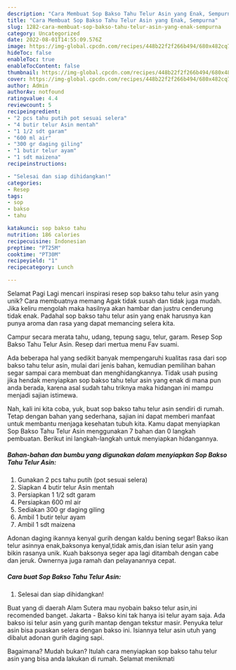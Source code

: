 ```yaml
---
description: "Cara Membuat Sop Bakso Tahu Telur Asin yang Enak, Sempurna"
title: "Cara Membuat Sop Bakso Tahu Telur Asin yang Enak, Sempurna"
slug: 1282-cara-membuat-sop-bakso-tahu-telur-asin-yang-enak-sempurna
category: Uncategorized
date: 2022-08-01T14:55:09.576Z
image: https://img-global.cpcdn.com/recipes/448b22f2f266b494/680x482cq70/sop-bakso-tahu-telur-asin-foto-resep-utama.jpg
hideToc: false
enableToc: true
enableTocContent: false
thumbnail: https://img-global.cpcdn.com/recipes/448b22f2f266b494/680x482cq70/sop-bakso-tahu-telur-asin-foto-resep-utama.jpg
cover: https://img-global.cpcdn.com/recipes/448b22f2f266b494/680x482cq70/sop-bakso-tahu-telur-asin-foto-resep-utama.jpg
author: Admin
authorAv: notfound
ratingvalue: 4.4
reviewcount: 5
recipeingredient:
- "2 pcs tahu putih pot sesuai selera"
- "4 butir telur Asin mentah"
- "1 1/2 sdt garam"
- "600 ml air"
- "300 gr daging giling"
- "1 butir telur ayam"
- "1 sdt maizena"
recipeinstructions:

- "Selesai dan siap dihidangkan!"
categories:
- Resep
tags:
- sop
- bakso
- tahu

katakunci: sop bakso tahu 
nutrition: 186 calories
recipecuisine: Indonesian
preptime: "PT25M"
cooktime: "PT30M"
recipeyield: "1"
recipecategory: Lunch

---
```



Selamat Pagi Lagi mencari inspirasi resep sop bakso tahu telur asin yang unik? Cara membuatnya memang Agak tidak susah dan tidak juga mudah. Jika keliru mengolah maka hasilnya akan hambar dan justru cenderung tidak enak. Padahal sop bakso tahu telur asin yang enak harusnya kan punya aroma dan rasa yang dapat memancing selera kita.


Campur secara merata tahu, udang, tepung sagu, telur, garam. Resep Sop Bakso Tahu Telur Asin. Resep dari mertua menu Fav suami.

Ada beberapa hal yang sedikit banyak mempengaruhi kualitas rasa dari sop bakso tahu telur asin, mulai dari jenis bahan, kemudian pemilihan bahan segar sampai cara membuat dan menghidangkannya. Tidak usah pusing jika hendak menyiapkan sop bakso tahu telur asin yang enak di mana pun anda berada, karena asal sudah tahu triknya maka hidangan ini mampu menjadi sajian istimewa.


Nah, kali ini kita coba, yuk, buat sop bakso tahu telur asin sendiri di rumah. Tetap dengan bahan yang sederhana, sajian ini dapat memberi manfaat untuk membantu menjaga kesehatan tubuh kita. Kamu dapat menyiapkan Sop Bakso Tahu Telur Asin menggunakan 7 bahan dan 0 langkah pembuatan. Berikut ini langkah-langkah untuk menyiapkan hidangannya.

<!--inarticleads1-->

##### Bahan-bahan dan bumbu yang digunakan dalam menyiapkan Sop Bakso Tahu Telur Asin:

1. Gunakan 2 pcs tahu putih (pot sesuai selera)
1. Siapkan 4 butir telur Asin mentah
1. Persiapkan 1 1/2 sdt garam
1. Persiapkan 600 ml air
1. Sediakan 300 gr daging giling
1. Ambil 1 butir telur ayam
1. Ambil 1 sdt maizena


Adonan daging ikannya kenyal gurih dengan kaldu bening segar! Bakso ikan telur asinnya enak,baksonya kenyal,tidak amis,dan isian telur asin yang bikin rasanya unik. Kuah baksonya seger apa lagi ditambah dengan cabe dan jeruk. Ownernya juga ramah dan pelayanannya cepat. 

<!--inarticleads2-->

##### Cara buat Sop Bakso Tahu Telur Asin:


1. Selesai dan siap dihidangkan!

Buat yang di daerah Alam Sutera mau nyobain bakso telur asin,ini recomended banget. Jakarta - Bakso kini tak hanya isi telur ayam saja. Ada bakso isi telur asin yang gurih mantap dengan tekstur masir. Penyuka telur asin bisa puaskan selera dengan bakso ini. Isiannya telur asin utuh yang dibalut adonan gurih daging sapi. 

Bagaimana? Mudah bukan? Itulah cara menyiapkan sop bakso tahu telur asin yang bisa anda lakukan di rumah. Selamat menikmati
